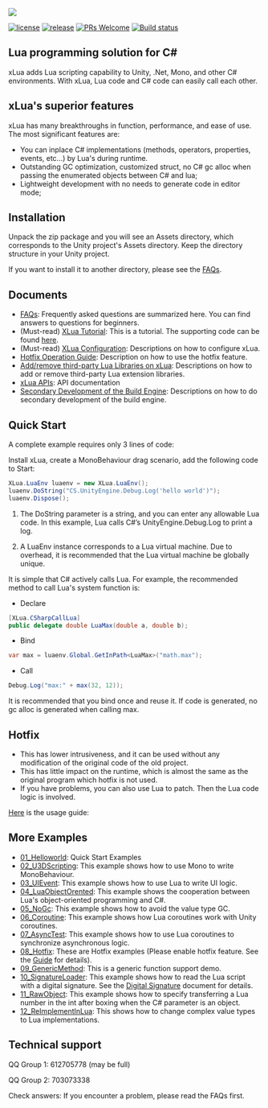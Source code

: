 ![](Assets/XLua/Doc/xLua.png)

[![license](http://img.shields.io/badge/license-MIT-blue.svg)](https://github.com/Tencent/xLua/blob/master/LICENSE.TXT)
[![release](https://img.shields.io/badge/release-v2.1.15-blue.svg)](https://github.com/Tencent/xLua/releases)
[![PRs Welcome](https://img.shields.io/badge/PRs-welcome-blue.svg)](https://github.com/Tencent/xLua/pulls)
[![Build status](https://travis-ci.org/Tencent/xLua.svg?branch=master)](https://travis-ci.org/Tencent/xLua)

## Lua programming solution for C#

xLua adds Lua scripting capability to Unity, .Net, Mono, and other C# environments. With xLua, Lua code and C# code can easily call each other.

## xLua's superior features

xLua has many breakthroughs in function, performance, and ease of use. The most significant features are:

* You can inplace C# implementations (methods, operators, properties, events, etc...) by Lua's during runtime.
* Outstanding GC optimization, customized struct, no C# gc alloc when passing the enumerated objects between C# and lua;
* Lightweight development with no needs to generate code in editor mode;

## Installation

Unpack the zip package and you will see an Assets directory, which corresponds to the Unity project's Assets directory. Keep the directory structure in your Unity project.

If you want to install it to another directory, please see the [FAQs](Assets/XLua/Doc/Faq_EN.md).

## Documents

* [FAQs](Assets/XLua/Doc/Faq_EN.md): Frequently asked questions are summarized here. You can find answers to questions for beginners.
* (Must-read) [XLua Tutorial](Assets/XLua/Doc/XLua_Tutorial_EN.md): This is a tutorial. The supporting code can be found [here](Assets/XLua/Tutorial/).
* (Must-read) [XLua Configuration](Assets/XLua/Doc/Configure_EN.md): Descriptions on how to configure xLua.
* [Hotfix Operation Guide](Assets/XLua/Doc/Hotfix_EN.md): Description on how to use the hotfix feature.
* [Add/remove third-party Lua Libraries on xLua](Assets/XLua/Doc/Add_Remove_Lua_Lib.md): Descriptions on how to add or remove third-party Lua extension libraries.
* [xLua APIs](Assets/XLua/Doc/XLua_API_EN.md): API documentation
* [Secondary Development of the Build Engine](Assets/XLua/Doc/Custom_Generate_EN.md): Descriptions on how to do secondary development of the build engine.

## Quick Start

A complete example requires only 3 lines of code:

Install xLua, create a MonoBehaviour drag scenario, add the following code to Start:

```csharp
XLua.LuaEnv luaenv = new XLua.LuaEnv();
luaenv.DoString("CS.UnityEngine.Debug.Log('hello world')");
luaenv.Dispose();
```

1. The DoString parameter is a string, and you can enter any allowable Lua code. In this example, Lua calls C#’s UnityEngine.Debug.Log to print a log.

2. A LuaEnv instance corresponds to a Lua virtual machine. Due to overhead, it is recommended that the Lua virtual machine be globally unique.

It is simple that C# actively calls Lua. For example, the recommended method to call Lua's system function is:

* Declare

```csharp
[XLua.CSharpCallLua]
public delegate double LuaMax(double a, double b);
```

* Bind

```csharp
var max = luaenv.Global.GetInPath<LuaMax>("math.max");
```

* Call

```csharp
Debug.Log("max:" + max(32, 12));
```

It is recommended that you bind once and reuse it. If code is generated, no gc alloc is generated when calling max.

## Hotfix

* This has lower intrusiveness, and it can be used without any modification of the original code of the old project.
* This has little impact on the runtime, which is almost the same as the original program which hotfix is not used.
* If you have problems, you can also use Lua to patch. Then the Lua code logic is involved.

[Here](Assets/XLua/Doc/Hotfix_EN.md) is the usage guide:

## More Examples

* [01_Helloworld](Assets/XLua/Examples/01_Helloworld/): Quick Start Examples
* [02_U3DScripting](Assets/XLua/Examples/02_U3DScripting/): This example shows how to use Mono to write MonoBehaviour.
* [03_UIEvent](Assets/XLua/Examples/03_UIEvent/): This example shows how to use Lua to write UI logic.
* [04_LuaObjectOrented](Assets/XLua/Examples/04_LuaObjectOrented/): This example shows the cooperation between Lua's object-oriented programming and C#.
* [05_NoGc](Assets/XLua/Examples/05_NoGc/): This example shows how to avoid the value type GC.
* [06_Coroutine](Assets/XLua/Examples/06_Coroutine/): This example shows how Lua coroutines work with Unity coroutines.
* [07_AsyncTest](Assets/XLua/Examples/07_AsyncTest/): This example shows how to use Lua coroutines to synchronize asynchronous logic.
* [08_Hotfix](Assets/XLua/Examples/08_Hotfix/): These are Hotfix examples (Please enable hotfix feature. See the [Guide](Assets/XLua/Doc/Hotfix_EN.md) for details).
* [09_GenericMethod](Assets/XLua/Examples/09_GenericMethod/): This is a generic function support demo.
* [10_SignatureLoader](Assets/XLua/Examples/10_SignatureLoader/): This example shows how to read the Lua script with a digital signature. See the [Digital Signature](Assets/XLua/Doc/signature.md) document for details.
* [11_RawObject](Assets/XLua/Examples/11_RawObject/): This example shows how to specify transferring a Lua number in the int after boxing when the C# parameter is an object.
* [12_ReImplementInLua](Assets/XLua/Examples/12_ReImplementInLua/): This shows how to change complex value types to Lua implementations.

## Technical support

QQ Group 1: 612705778 (may be full)

QQ Group 2: 703073338

Check answers: If you encounter a problem, please read the FAQs first.

